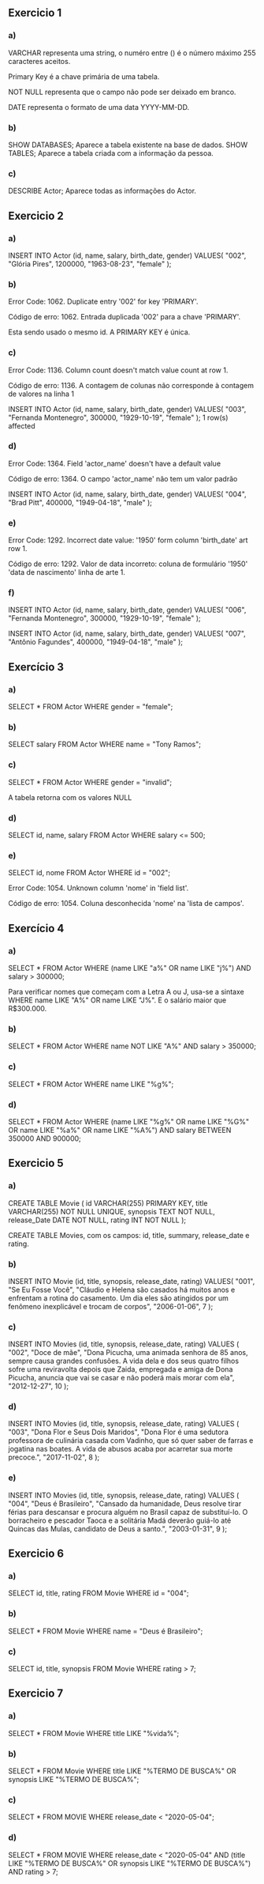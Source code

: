 ## Exercicio 1
### a)
VARCHAR representa uma string, o numéro entre () é o número máximo 255 caracteres aceitos.

Primary Key é a chave primária de uma tabela.

NOT NULL representa que o campo não pode ser deixado em branco.

DATE representa o formato de uma data YYYY-MM-DD. 

### b)
SHOW DATABASES;
Aparece a tabela existente na base de dados.
SHOW TABLES;
Aparece a tabela criada com a informação da pessoa.

### c)
 DESCRIBE Actor;
 Aparece todas as informações do Actor.

## Exercicio 2

### a)
INSERT INTO Actor (id, name, salary, birth_date, gender)
 VALUES(
  "002", 
  "Glória Pires",
  1200000,
  "1963-08-23", 
  "female"
);

### b)
Error Code: 1062. Duplicate entry '002' for key 'PRIMARY'. 

Código de erro: 1062. Entrada duplicada '002' para a chave 'PRIMARY'.

Esta sendo usado o mesmo id. A PRIMARY KEY  é única.

### c)

Error Code: 1136. Column count doesn't match value count at row 1.

Código de erro: 1136. A contagem de colunas não corresponde à contagem de valores na linha 1

INSERT INTO Actor (id, name, salary, birth_date, gender)
VALUES(
  "003", 
  "Fernanda Montenegro",
  300000,
  "1929-10-19", 
  "female"
);
1 row(s) affected
### d)
Error Code: 1364. Field 'actor_name' doesn't have a default value

Código de erro: 1364. O campo 'actor_name' não tem um valor padrão

INSERT INTO Actor (id, name, salary, birth_date, gender)
VALUES(
  "004",
  "Brad Pitt",
  400000,
  "1949-04-18", 
  "male"
);

### e)

Error Code: 1292. Incorrect date value: '1950' form column 'birth_date' art row 1.

Código de erro: 1292. Valor de data incorreto: coluna de formulário '1950' 'data de nascimento' linha de arte 1.

### f)
INSERT INTO Actor (id, name, salary, birth_date, gender)
VALUES(
  "006", 
  "Fernanda Montenegro",
  300000,
  "1929-10-19", 
  "female"
);

INSERT INTO Actor (id, name, salary, birth_date, gender)
VALUES(
  "007", 
  "Antônio Fagundes",
  400000,
  "1949-04-18", 
  "male"
);

## Exercício 3
### a)
SELECT * FROM Actor WHERE gender = "female";

### b)

SELECT salary FROM Actor WHERE name = "Tony Ramos";

### c)

SELECT * FROM Actor WHERE gender = "invalid";

A tabela retorna com os valores NULL

### d)

SELECT id, name, salary FROM Actor WHERE salary <= 500;

### e)

SELECT id, nome FROM Actor WHERE id = "002";

Error Code: 1054. Unknown column 'nome' in 'field list'.

Código de erro: 1054. Coluna desconhecida 'nome' na 'lista de campos'.

## Exercício 4
### a)
SELECT * FROM Actor WHERE (name LIKE "a%" OR name LIKE "j%") AND salary > 300000;

Para verificar nomes que começam com a Letra A ou J, usa-se a sintaxe WHERE name LIKE "A%" OR name LIKE "J%". E o salário maior que  R$300.000.

### b)
SELECT * FROM Actor WHERE name NOT LIKE "A%" AND salary > 350000;
### c)
SELECT * FROM Actor WHERE name LIKE "%g%";

### d)
SELECT * FROM Actor
WHERE 
	(name LIKE "%g%" OR name LIKE "%G%" OR name LIKE "%a%" OR name LIKE "%A%")
  AND salary BETWEEN 350000 AND 900000;

## Exercicio 5
### a)

CREATE TABLE Movie (
	id VARCHAR(255) PRIMARY KEY,
    title VARCHAR(255) NOT NULL UNIQUE,
    synopsis TEXT NOT NULL,
    release_Date DATE NOT NULL,
    rating INT NOT NULL
);

CREATE TABLE Movies, com os campos: id, title, summary, release_date e rating.
### b)
INSERT INTO Movie (id, title, synopsis, release_date, rating) 
VALUES(
	"001",
    "Se Eu Fosse Você",
    "Cláudio e Helena são casados há muitos anos e enfrentam a rotina do casamento. Um dia eles são atingidos por um fenômeno inexplicável e trocam de corpos",
    "2006-01-06",
    7
);

### c)
INSERT INTO Movies (id, title, synopsis, release_date, rating)
VALUES (
	"002",
    "Doce de mãe",
    "Dona Picucha, uma animada senhora de 85 anos, sempre causa grandes confusões. A vida dela e dos seus quatro filhos sofre uma reviravolta depois que Zaida, empregada e amiga de Dona Picucha, anuncia que vai se casar e não poderá mais morar com ela",
    "2012-12-27",
    10
    );

  ### d)
  INSERT INTO Movies (id, title, synopsis, release_date, rating)
VALUES (
	"003",
    "Dona Flor e Seus Dois Maridos",
    "Dona Flor é uma sedutora professora de culinária casada com Vadinho, que só quer saber de farras e jogatina nas boates. A vida de abusos acaba por acarretar sua morte precoce.",
    "2017-11-02",
    8
    );

### e)
INSERT INTO Movies (id, title, synopsis, release_date, rating)
VALUES (
	"004",
    "Deus é Brasileiro",
    "Cansado da humanidade, Deus resolve tirar férias para descansar e procura alguém no Brasil capaz de substituí-lo. O borracheiro e pescador Taoca e a solitária Madá deverão guiá-lo até Quincas das Mulas, candidato de Deus a santo.",
    "2003-01-31",
    9
    );
## Exercicio 6
### a)
SELECT id, title, rating FROM Movie WHERE id = "004";

### b)
SELECT * FROM Movie WHERE name = "Deus é Brasileiro";

### c)
SELECT id, title, synopsis FROM Movie WHERE rating > 7;

## Exercicio 7
### a)
SELECT * FROM Movie
WHERE title LIKE "%vida%";
### b)
SELECT * FROM Movie
WHERE title LIKE "%TERMO DE BUSCA%" OR
      synopsis LIKE "%TERMO DE BUSCA%";

### c)
SELECT * FROM MOVIE
WHERE release_date < "2020-05-04";

### d)
SELECT * FROM MOVIE
WHERE release_date < "2020-05-04" AND 
      (title LIKE "%TERMO DE BUSCA%" OR
      synopsis LIKE "%TERMO DE BUSCA%") AND rating > 7;